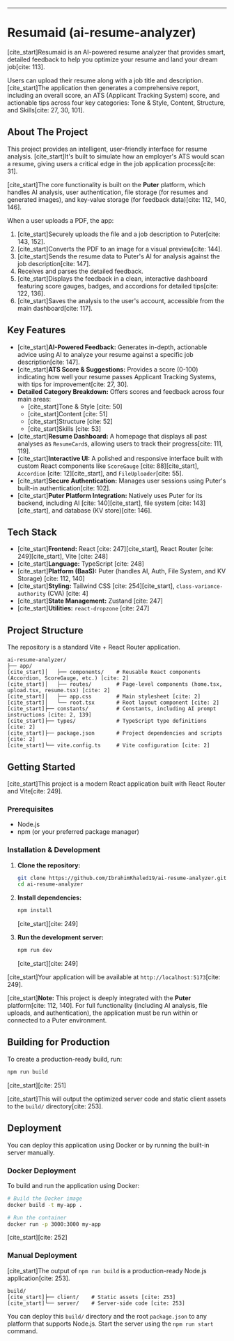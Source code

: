 

-----

# Resumaid (ai-resume-analyzer)

[cite\_start]Resumaid is an AI-powered resume analyzer that provides smart, detailed feedback to help you optimize your resume and land your dream job[cite: 113].

Users can upload their resume along with a job title and description. [cite\_start]The application then generates a comprehensive report, including an overall score, an ATS (Applicant Tracking System) score, and actionable tips across four key categories: Tone & Style, Content, Structure, and Skills[cite: 27, 30, 101].

## About The Project

This project provides an intelligent, user-friendly interface for resume analysis. [cite\_start]It's built to simulate how an employer's ATS would scan a resume, giving users a critical edge in the job application process[cite: 31].

[cite\_start]The core functionality is built on the **Puter** platform, which handles AI analysis, user authentication, file storage (for resumes and generated images), and key-value storage (for feedback data)[cite: 112, 140, 146].

When a user uploads a PDF, the app:

1.  [cite\_start]Securely uploads the file and a job description to Puter[cite: 143, 152].
2.  [cite\_start]Converts the PDF to an image for a visual preview[cite: 144].
3.  [cite\_start]Sends the resume data to Puter's AI for analysis against the job description[cite: 147].
4.  Receives and parses the detailed feedback.
5.  [cite\_start]Displays the feedback in a clean, interactive dashboard featuring score gauges, badges, and accordions for detailed tips[cite: 122, 136].
6.  [cite\_start]Saves the analysis to the user's account, accessible from the main dashboard[cite: 117].

## Key Features

  * [cite\_start]**AI-Powered Feedback:** Generates in-depth, actionable advice using AI to analyze your resume against a specific job description[cite: 147].
  * [cite\_start]**ATS Score & Suggestions:** Provides a score (0-100) indicating how well your resume passes Applicant Tracking Systems, with tips for improvement[cite: 27, 30].
  * **Detailed Category Breakdown:** Offers scores and feedback across four main areas:
      * [cite\_start]Tone & Style [cite: 50]
      * [cite\_start]Content [cite: 51]
      * [cite\_start]Structure [cite: 52]
      * [cite\_start]Skills [cite: 53]
  * [cite\_start]**Resume Dashboard:** A homepage that displays all past analyses as `ResumeCard`s, allowing users to track their progress[cite: 111, 119].
  * [cite\_start]**Interactive UI:** A polished and responsive interface built with custom React components like `ScoreGauge` [cite: 88][cite\_start], `Accordion` [cite: 12][cite\_start], and `FileUploader`[cite: 55].
  * [cite\_start]**Secure Authentication:** Manages user sessions using Puter's built-in authentication[cite: 102].
  * [cite\_start]**Puter Platform Integration:** Natively uses Puter for its backend, including AI [cite: 140][cite\_start], file system [cite: 143][cite\_start], and database (KV store)[cite: 146].

## Tech Stack

  * [cite\_start]**Frontend:** React [cite: 247][cite\_start], React Router [cite: 249][cite\_start], Vite [cite: 248]
  * [cite\_start]**Language:** TypeScript [cite: 248]
  * [cite\_start]**Platform (BaaS):** Puter (handles AI, Auth, File System, and KV Storage) [cite: 112, 140]
  * [cite\_start]**Styling:** Tailwind CSS [cite: 254][cite\_start], `class-variance-authority` (CVA) [cite: 4]
  * [cite\_start]**State Management:** Zustand [cite: 247]
  * [cite\_start]**Utilities:** `react-dropzone` [cite: 247]

## Project Structure

The repository is a standard Vite + React Router application.

```
ai-resume-analyzer/
├── app/
[cite_start]│   ├── components/    # Reusable React components (Accordion, ScoreGauge, etc.) [cite: 2]
[cite_start]│   ├── routes/        # Page-level components (home.tsx, upload.tsx, resume.tsx) [cite: 2]
[cite_start]│   ├── app.css        # Main stylesheet [cite: 2]
[cite_start]│   └── root.tsx       # Root layout component [cite: 2]
[cite_start]├── constants/         # Constants, including AI prompt instructions [cite: 2, 139]
[cite_start]├── types/             # TypeScript type definitions [cite: 2]
[cite_start]├── package.json       # Project dependencies and scripts [cite: 2]
[cite_start]└── vite.config.ts     # Vite configuration [cite: 2]
```

## Getting Started

[cite\_start]This project is a modern React application built with React Router and Vite[cite: 249].

### Prerequisites

  * Node.js
  * npm (or your preferred package manager)

### Installation & Development

1.  **Clone the repository:**

    ```bash
    git clone https://github.com/IbrahimKhaled19/ai-resume-analyzer.git
    cd ai-resume-analyzer
    ```

2.  **Install dependencies:**

    ```bash
    npm install
    ```

    [cite\_start][cite: 249]

3.  **Run the development server:**

    ```bash
    npm run dev
    ```

    [cite\_start][cite: 249]

[cite\_start]Your application will be available at `http://localhost:5173`[cite: 249].

[cite\_start]**Note:** This project is deeply integrated with the **Puter** platform[cite: 112, 140]. For full functionality (including AI analysis, file uploads, and authentication), the application must be run within or connected to a Puter environment.

## Building for Production

To create a production-ready build, run:

```bash
npm run build
```

[cite\_start][cite: 251]

[cite\_start]This will output the optimized server code and static client assets to the `build/` directory[cite: 253].

## Deployment

You can deploy this application using Docker or by running the built-in server manually.

### Docker Deployment

To build and run the application using Docker:

```bash
# Build the Docker image
docker build -t my-app .

# Run the container
docker run -p 3000:3000 my-app
```

[cite\_start][cite: 252]

### Manual Deployment

[cite\_start]The output of `npm run build` is a production-ready Node.js application[cite: 253].

```
build/
[cite_start]├── client/    # Static assets [cite: 253]
[cite_start]└── server/    # Server-side code [cite: 253]
```

You can deploy this `build/` directory and the root `package.json` to any platform that supports Node.js. Start the server using the `npm run start` command.
